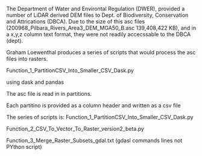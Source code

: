 The Department of Water and Environtal Regulation (DWER), provided a number of LiDAR derived DEM files 
to Dept. of Biodiversity, Conservation and Attrications (DBCA).
Due to the size of this asc files (200968_Pilbara_Rivers_Area3_DEM_MGA50_B.asc 139,408,422 KB), 
and in a x,y,z column text format, they were not readily accecssable to the DBCA (dept).

Graham Loewenthal produces a series of scripts that would process the asc files into rasters.

Function_1_PartitionCSV_Into_Smaller_CSV_Dask.py

using dask and pandas

The asc file is read in in partitions.

Each partitino is provided as a column header and written as a csv file


The series of scripts is:
Function_1_PartitionCSV_Into_Smaller_CSV_Dask.py

Function_2_CSV_To_Vector_To_Raster_version2_beta.py

Function_3_Merge_Raster_Subsets_gdal.txt (gdasl commands lines not PYthon script)
